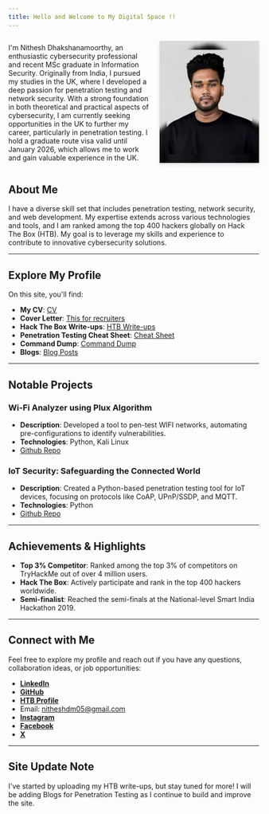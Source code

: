 ```yaml
---
title: Hello and Welcome to My Digital Space !!
---
```

<div class="profile-container">
  <div class="profile-summary">
    <p>I'm Nithesh Dhakshanamoorthy, an enthusiastic cybersecurity professional and recent MSc graduate in Information Security. Originally from India, I pursued my studies in the UK, where I developed a deep passion for penetration testing and network security. With a strong foundation in both theoretical and practical aspects of cybersecurity, I am currently seeking opportunities in the UK to further my career, particularly in penetration testing. I hold a graduate route visa valid until January 2026, which allows me to work and gain valuable experience in the UK.</p>
  </div>
  <div class="profile-picture">
    <img src="My-Profile-Pic.jpg" alt="Profile Picture"/>
  </div>
</div>

<style>
  .profile-container {
    display: flex;
    align-items: center;
    flex-wrap: wrap;
  }

  .profile-summary {
    flex: 1;
    min-width: 200px;
  }

  .profile-summary p {
    font-size: 1em;
  }

  .profile-picture {
    flex: 0 0 auto;
    padding-left: 20px;
    min-width: 200px;
  }

  .profile-picture img {
    width: 100%;
    max-width: 200px;
    border-radius: 0; /* Square shape */
    box-shadow: 0 4px 8px rgba(0, 0, 0, 0.1);
    transition: transform 0.3s ease, box-shadow 0.3s ease; /* Smooth transition */
  }

  .profile-picture img:hover {
    transform: scale(1.1); /* Zoom effect */
    box-shadow: 0 8px 16px rgba(0, 0, 0, 0.3); /* Enhanced shadow effect */
  }

  @media (max-width: 600px) {
    .profile-container {
      flex-direction: column;
      align-items: flex-start; /* Align items to the left */
      text-align: left; /* Ensure text alignment is left */
    }

    .profile-summary {
      order: 2; /* Make sure the summary is below the image */
      margin-top: 20px;
    }

    .profile-picture {
      order: 1; /* Ensure the image is above the summary */
      padding-left: 0; /* Remove left padding */
      margin-bottom: 20px;
      align-self: flex-start; /* Align the image to the left */
    }

    .profile-picture img {
      width: 100%;
      max-width: 200px; /* Adjust size if needed */
    }
  }
</style>
## About Me

I have a diverse skill set that includes penetration testing, network security, and web development. My expertise extends across various technologies and tools, and I am ranked among the top 400 hackers globally on Hack The Box (HTB). My goal is to leverage my skills and experience to contribute to innovative cybersecurity solutions.

---

## Explore My Profile

On this site, you'll find:

- **My CV**: [CV](Cv.md) 
- **Cover Letter**: [This for recruiters](Cover-Letter.md)
- **Hack The Box Write-ups**: [HTB Write-ups](HTB.md)
- **Penetration Testing Cheat Sheet**: [Cheat Sheet](Penetration-Testing-Cheat-Sheet.md)
- **Command Dump**: [Command Dump](Command-Dump.md)
- **Blogs**: [Blog Posts](Blogs.md)

---

## Notable Projects

### Wi-Fi Analyzer using Plux Algorithm
- **Description**: Developed a tool to pen-test WIFI networks, automating pre-configurations to identify vulnerabilities.
- **Technologies**: Python, Kali Linux
- [Github Repo](https://github.com/NitheshD05/Wifi-analyser)

### IoT Security: Safeguarding the Connected World
- **Description**: Created a Python-based penetration testing tool for IoT devices, focusing on protocols like CoAP, UPnP/SSDP, and MQTT.
- **Technologies**: Python
- [Github Repo](https://github.com/NitheshD05/IOT-Security)

---

## Achievements & Highlights

- **Top 3% Competitor**: Ranked among the top 3% of competitors on TryHackMe out of over 4 million users.
- **Hack The Box**: Actively participate and rank in the top 400 hackers worldwide.
- **Semi-finalist**: Reached the semi-finals at the National-level Smart India Hackathon 2019.

---

## Connect with Me

Feel free to explore my profile and reach out if you have any questions, collaboration ideas, or job opportunities:
- [**LinkedIn**](https://www.linkedin.com/in/nithesh-dhakshanamoorthy-2541111b3)
- [**GitHub**](https://github.com/NitheshD05)
- [**HTB Profile**](https://app.hackthebox.com/profile/1701603)
- Email: nitheshdm05@gmail.com
- [**Instagram**](https://www.instagram.com/nithesh_dm/)
- [**Facebook**](https://www.facebook.com/nithesh.d.1?mibextid=ZbWKwL)
- [**X**](https://x.com/05Nithesh)

---

## Site Update Note

I've started by uploading my HTB write-ups, but stay tuned for more! I will be adding Blogs for Penetration Testing as I continue to build and improve the site.


